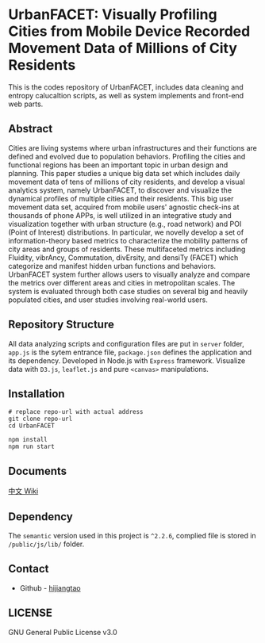 # UrbanFACET: Visually Profiling Cities from Mobile Device Recorded Movement Data of Millions of City Residents


This is the codes repository of UrbanFACET, includes data cleaning and entropy calucaltion scripts, as well as system implements and front-end web parts.

## Abstract

Cities are living systems where urban infrastructures and their functions are defined and evolved due to population behaviors. Profiling the cities and functional regions has been an important topic in urban design and planning. This paper studies a unique big data set which includes daily movement data of tens of millions of city residents, and develop a visual analytics system, namely UrbanFACET, to discover and visualize the dynamical profiles of multiple cities and their residents. This big user movement data set, acquired from mobile users' agnostic check-ins at thousands of phone APPs, is well utilized in an integrative study and visualization together with urban structure (e.g., road network) and POI (Point of Interest) distributions. In particular, we novelly develop a set of information-theory based metrics to characterize the mobility patterns of city areas and groups of residents. These multifaceted metrics including Fluidity, vibrAncy, Commutation, divErsity, and densiTy (FACET) which categorize and manifest hidden urban functions and behaviors. UrbanFACET system further allows users to visually analyze and compare the metrics over different areas and cities in metropolitan scales. The system is evaluated through both case studies on several big and heavily populated cities, and user studies involving real-world users.

## Repository Structure

All data analyzing scripts and configuration files are put in `server` folder, `app.js` is the sytem entrance file, `package.json` defines the application and its dependency. Developed in Node.js with `Express` framework. Visualize data with `D3.js`, `leaflet.js` and pure `<canvas>` manipulations.

## Installation

```
# replace repo-url with actual address
git clone repo-url 
cd UrbanFACET

npm install
npm run start
```

## Documents

[中文 Wiki](./WIKI.md)

## Dependency

The `semantic` version used in this project is `^2.2.6`, complied file is stored in `/public/js/lib/` folder.

## Contact

* Github - [hijiangtao](https://github.com/hijiangtao)

## LICENSE

GNU General Public License v3.0
